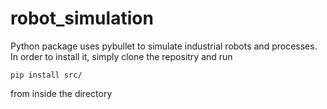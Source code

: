 # robot_simulation

Python package uses pybullet to simulate industrial robots and processes.
In order to install it, simply clone the repositry and run
```
pip install src/
```
from inside the directory
